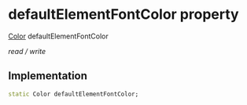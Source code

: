 


# defaultElementFontColor property






[Color](https://api.flutter.dev/flutter/dart-ui/Color-class.html) defaultElementFontColor
  
_read / write_






## Implementation

```dart
static Color defaultElementFontColor;


```







